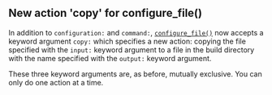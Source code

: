 ## New action 'copy' for configure_file()

In addition to `configuration:` and `command:`,
[`configure_file()`](#Reference-manual.md#configure_file) now accepts a keyword
argument `copy:` which specifies a new action: copying the file specified with
the `input:` keyword argument to a file in the build directory with the name
specified with the `output:` keyword argument.

These three keyword arguments are, as before, mutually exclusive. You can only
do one action at a time.
